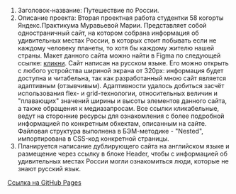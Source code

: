 1. Заголовок-название: Путешествие по России.
2. Описание проекта: Вторая проектная работа студентки 58 когорты Яндекс.Практикума Муравьевой Марии. Представляет собой одностраничный сайт, на котором собрана информация об удивительных местах России, в которых стоит побывать если не каждому человеку планеты, то хотя бы каждому жителю нашей страны. Макет данного сайта можно найти в Figma по следующей ссылке: [кликни](https://www.figma.com/file/5S2WSbEFL6awjVWJ0NWL8Q/Sprint-3_-Russia-_-desktop-mobile?node-id=28503%3A0). Сайт написан на русском языке. Его можно открыть с любого устройства шириной экрана от 320px: информация будет доступна и читабельна, так как разработанный мною сайт является адаптивным (отзывчивым). Адаптивности удалось добиться засчёт использования flex- и grid-технологии, относительных величин и "плавающих" значений ширины и высоты элементов данного сайта, а также обращения к медиазапросам. Все ссылки кликабельные, ведут на сторонние ресурсы для ознакомления с более подробной информацией по конкретным обхектам, описанным на сайте. Файловая структура выполнена в БЭМ-методике - "Nested", импортирована в CSS-код конкретной страницы. 
4. Планируется написание дублирующего сайта на английском языке и размещение через ссылку в блоке Header, чтобы с информацией об удивительных местах России могли ознакомиться люди, которые не знают русский язык.

[Ссылка на GitHub Pages](https://masha-muraveva.github.io/russian-travel/)
